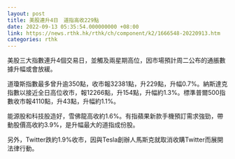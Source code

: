 ```yaml
---
layout: post
title: 美股連升4日　道指高收229點
date: 2022-09-13 05:35:54.000000000 +08:00
link: https://news.rthk.hk/rthk/ch/component/k2/1666548-20220913.htm
categories: rthk
---
```


美股三大指數連升4個交易日，並觸及兩星期高位，因市場預計周二公布的通脹數據升幅或會放緩。

道瓊斯指數最多曾升逾350點，收市報32381點，升229點，升幅0.7%。納斯達克指數以接近全日高位收市，報12266點，升154點，升幅約1.3%。標準普爾500指數收市報4110點，升43點，升幅約1.1%。

能源股和科技股造好，雪佛龍高收約1.6%。有指蘋果新款手機預訂需求強勁，帶動股價高收約3.9%，是升幅最大的道指成份股。

另外，Twitter跌約1.9%收市，因與Tesla創辦人馬斯克就取消收購Twitter而展開法律行動。
